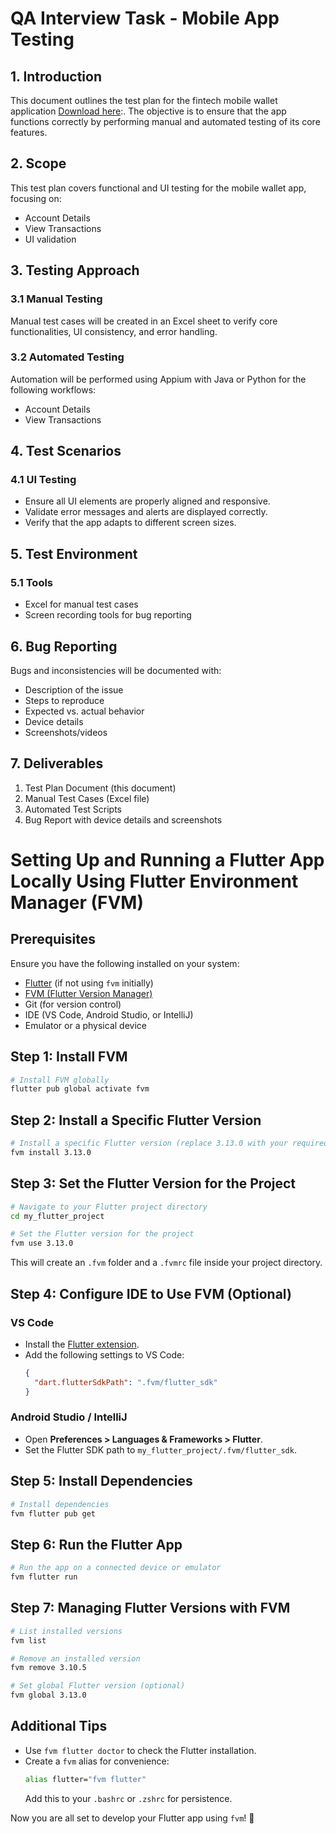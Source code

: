 # QA Interview Task - Mobile App Testing

## 1. Introduction

This document outlines the test plan for the fintech mobile wallet application [Download here](https://i.diawi.com/p6w66P):. The objective is to ensure that the app functions correctly by performing manual and automated testing of its core features.

## 2. Scope

This test plan covers functional and UI testing for the mobile wallet app, focusing on:

- Account Details
- View Transactions
- UI validation

## 3. Testing Approach

### 3.1 Manual Testing

Manual test cases will be created in an Excel sheet to verify core functionalities, UI consistency, and error handling.

### 3.2 Automated Testing

Automation will be performed using Appium with Java or Python for the following workflows:

- Account Details
- View Transactions

## 4. Test Scenarios

### 4.1 UI Testing

- Ensure all UI elements are properly aligned and responsive.
- Validate error messages and alerts are displayed correctly.
- Verify that the app adapts to different screen sizes.

## 5. Test Environment

### 5.1 Tools

- Excel for manual test cases
- Screen recording tools for bug reporting

## 6. Bug Reporting

Bugs and inconsistencies will be documented with:

- Description of the issue
- Steps to reproduce
- Expected vs. actual behavior
- Device details
- Screenshots/videos

## 7. Deliverables

1. Test Plan Document (this document)
2. Manual Test Cases (Excel file)
3. Automated Test Scripts
4. Bug Report with device details and screenshots

# Setting Up and Running a Flutter App Locally Using Flutter Environment Manager (FVM)

## Prerequisites

Ensure you have the following installed on your system:

- [Flutter](https://flutter.dev/docs/get-started/install) (if not using `fvm` initially)
- [FVM (Flutter Version Manager)](https://fvm.app/docs/getting_started/installation)
- Git (for version control)
- IDE (VS Code, Android Studio, or IntelliJ)
- Emulator or a physical device

## Step 1: Install FVM

```sh
# Install FVM globally
flutter pub global activate fvm
```

## Step 2: Install a Specific Flutter Version

```sh
# Install a specific Flutter version (replace 3.13.0 with your required version)
fvm install 3.13.0
```

## Step 3: Set the Flutter Version for the Project

```sh
# Navigate to your Flutter project directory
cd my_flutter_project

# Set the Flutter version for the project
fvm use 3.13.0
```

This will create an `.fvm` folder and a `.fvmrc` file inside your project directory.

## Step 4: Configure IDE to Use FVM (Optional)

### VS Code

- Install the [Flutter extension](https://marketplace.visualstudio.com/items?itemName=Dart-Code.flutter).
- Add the following settings to VS Code:
  ```json
  {
    "dart.flutterSdkPath": ".fvm/flutter_sdk"
  }
  ```

### Android Studio / IntelliJ

- Open **Preferences > Languages & Frameworks > Flutter**.
- Set the Flutter SDK path to `my_flutter_project/.fvm/flutter_sdk`.

## Step 5: Install Dependencies

```sh
# Install dependencies
fvm flutter pub get
```

## Step 6: Run the Flutter App

```sh
# Run the app on a connected device or emulator
fvm flutter run
```

## Step 7: Managing Flutter Versions with FVM

```sh
# List installed versions
fvm list

# Remove an installed version
fvm remove 3.10.5

# Set global Flutter version (optional)
fvm global 3.13.0
```

## Additional Tips

- Use `fvm flutter doctor` to check the Flutter installation.
- Create a `fvm` alias for convenience:
  ```sh
  alias flutter="fvm flutter"
  ```
  Add this to your `.bashrc` or `.zshrc` for persistence.

Now you are all set to develop your Flutter app using `fvm`! 🚀
